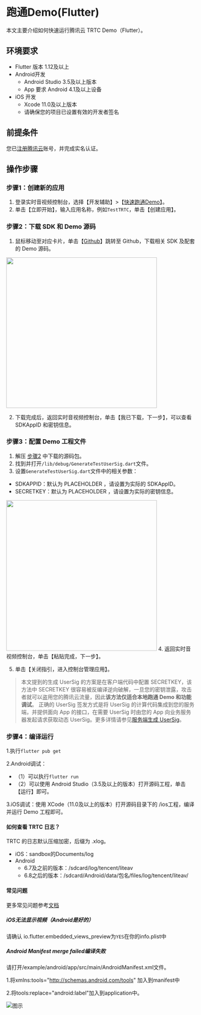 # 跑通Demo(Flutter)
本文主要介绍如何快速运行腾讯云 TRTC Demo（Flutter）。
## 环境要求
- Flutter 版本 1.12及以上
- Android开发 
	-  Android Studio 3.5及以上版本
	-  App 要求 Android 4.1及以上设备
- iOS 开发
	- Xcode 11.0及以上版本
	- 请确保您的项目已设置有效的开发者签名

## 前提条件

您已[注册腾讯云](https://cloud.tencent.com)账号，并完成实名认证。

## 操作步骤
<span id="step1"></span>
### 步骤1：创建新的应用
1. 登录实时音视频控制台，选择【开发辅助】>【[快速跑通Demo](https://console.cloud.tencent.com/trtc/quickstart)】。
2. 单击【立即开始】，输入应用名称，例如`TestTRTC`，单击【创建应用】。

<span id="step2"></span>
### 步骤2：下载 SDK 和 Demo 源码
1. 鼠标移动至对应卡片，单击【[Github](https://github.com/c1avie/trtc_demo)】跳转至 Github，下载相关 SDK 及配套的 Demo 源码。
<img src="https://imgcache.qq.com/operation/dianshi/other/flutterCard.e9d6e205d0e0a8903aa437602acafecb3958e0cb.png" height="400" />

2. 下载完成后，返回实时音视频控制台，单击【我已下载，下一步】，可以查看 SDKAppID 和密钥信息。
<span id="step3"></span>
### 步骤3：配置 Demo 工程文件
1. 解压 [步骤2](#step2) 中下载的源码包。
2. 找到并打开`/lib/debug/GenerateTestUserSig.dart`文件。
3. 设置`GenerateTestUserSig.dart`文件中的相关参数：
  <ul><li>SDKAPPID：默认为 PLACEHOLDER ，请设置为实际的 SDKAppID。</li>
  <li>SECRETKEY：默认为 PLACEHOLDER ，请设置为实际的密钥信息。</li></ul> 
<img src="https://imgcache.qq.com/operation/dianshi/other/flutterSercet.abb0c77a30a50a27bb36058bdabe1f051484c058.png" height="400" /> 
4. 返回实时音视频控制台，单击【粘贴完成，下一步】。

5. 单击【关闭指引，进入控制台管理应用】。

>本文提到的生成 UserSig 的方案是在客户端代码中配置 SECRETKEY，该方法中 SECRETKEY 很容易被反编译逆向破解，一旦您的密钥泄露，攻击者就可以盗用您的腾讯云流量，因此**该方法仅适合本地跑通 Demo 和功能调试**。
>正确的 UserSig 签发方式是将 UserSig 的计算代码集成到您的服务端，并提供面向 App 的接口，在需要 UserSig 时由您的 App 向业务服务器发起请求获取动态 UserSig。更多详情请参见[服务端生成 UserSig](https://cloud.tencent.com/document/product/647/17275#Server)。

### 步骤4：编译运行
1.执行`flutter pub get`

2.Android调试：
* （1）可以执行`flutter run`
* （2）可以使用 Android Studio（3.5及以上的版本）打开源码工程，单击【运行】即可。
  
3.iOS调试：使用 XCode（11.0及以上的版本）打开源码目录下的 /ios工程，编译并运行 Demo 工程即可。

#### 如何查看 TRTC 日志？
TRTC 的日志默认压缩加密，后缀为 .xlog。
* iOS：sandbox的Documents/log
* Android
  * 6.7及之前的版本：/sdcard/log/tencent/liteav
  * 6.8之后的版本：/sdcard/Android/data/包名/files/log/tencent/liteav/

#### 常见问题

更多常见问题参考[文档](https://cloud.tencent.com/document/product/647/51623)

##### iOS无法显示视频（Android是好的）

请确认 io.flutter.embedded_views_preview为`YES`在你的info.plist中

##### Android Manifest merge failed编译失败

请打开/example/android/app/src/main/AndroidManifest.xml文件。

1.将xmlns:tools="http://schemas.android.com/tools" 加入到manifest中

2.将tools:replace="android:label"加入到application中。

![图示](https://main.qcloudimg.com/raw/7a37917112831488423c1744f370c883.png)
